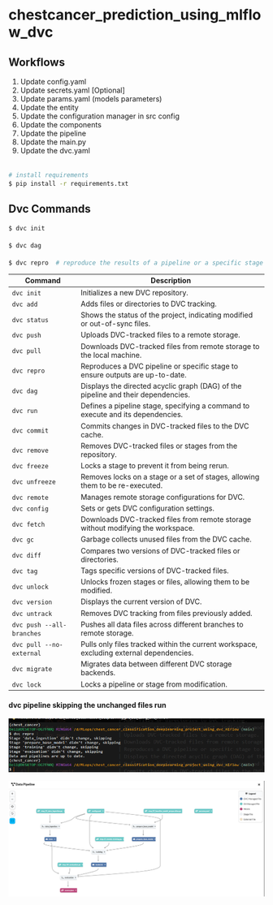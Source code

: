 # chestcancer_prediction_using_mlflow_dvc

## Workflows

1. Update config.yaml
2. Update secrets.yaml [Optional]
3. Update params.yaml (models parameters)
4. Update the entity
5. Update the configuration manager in src config
6. Update the components
7. Update the pipeline 
8. Update the main.py
10. Update the dvc.yaml


```bash

# install requirements
$ pip install -r requirements.txt

```

## Dvc Commands

```bash
$ dvc init

$ dvc dag

$ dvc repro  # reproduce the results of a pipeline or a specific stage within a pipeline.

```
| **Command**               | **Description**                                                                 |
|---------------------------|---------------------------------------------------------------------------------|
| `dvc init`                | Initializes a new DVC repository.                                                |
| `dvc add`                 | Adds files or directories to DVC tracking.                                       |
| `dvc status`              | Shows the status of the project, indicating modified or out-of-sync files.      |
| `dvc push`                | Uploads DVC-tracked files to a remote storage.                                  |
| `dvc pull`                | Downloads DVC-tracked files from remote storage to the local machine.           |
| `dvc repro`               | Reproduces a DVC pipeline or specific stage to ensure outputs are up-to-date.   |
| `dvc dag`                 | Displays the directed acyclic graph (DAG) of the pipeline and their dependencies.|
| `dvc run`                 | Defines a pipeline stage, specifying a command to execute and its dependencies. |
| `dvc commit`              | Commits changes in DVC-tracked files to the DVC cache.                          |
| `dvc remove`              | Removes DVC-tracked files or stages from the repository.                        |
| `dvc freeze`              | Locks a stage to prevent it from being rerun.                                   |
| `dvc unfreeze`            | Removes locks on a stage or a set of stages, allowing them to be re-executed.   |
| `dvc remote`              | Manages remote storage configurations for DVC.                                  |
| `dvc config`              | Sets or gets DVC configuration settings.                                        |
| `dvc fetch`               | Downloads DVC-tracked files from remote storage without modifying the workspace.|
| `dvc gc`                  | Garbage collects unused files from the DVC cache.                               |
| `dvc diff`                | Compares two versions of DVC-tracked files or directories.                      |
| `dvc tag`                 | Tags specific versions of DVC-tracked files.                                    |
| `dvc unlock`              | Unlocks frozen stages or files, allowing them to be modified.                   |
| `dvc version`             | Displays the current version of DVC.                                             |
| `dvc untrack`             | Removes DVC tracking from files previously added.                               |
| `dvc push --all-branches` | Pushes all data files across different branches to remote storage.             |
| `dvc pull --no-external`  | Pulls only files tracked within the current workspace, excluding external dependencies. |
| `dvc migrate`             | Migrates data between different DVC storage backends.                           |
| `dvc lock`                | Locks a pipeline or stage from modification.                                    |

#### dvc pipeline skipping the unchanged files run
![alt text](Images/image.png)

![dvc datapipeline](Images/image_datapipeline.png)
